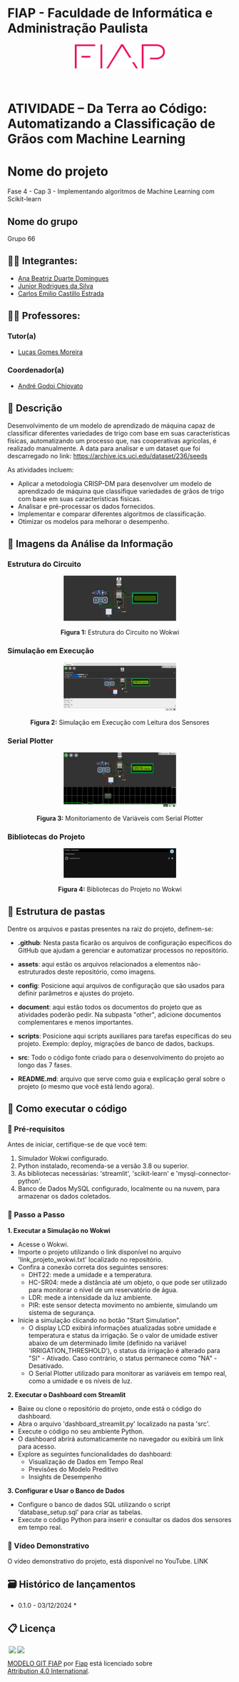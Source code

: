 # FIAP - Faculdade de Informática e Administração Paulista

<p align="center">
<a href= "https://www.fiap.com.br/"><img src="assets/logo-fiap.png" alt="FIAP - Faculdade de Informática e Admnistração Paulista" border="0" width=40% height=40%></a>
</p>

<br>

# ATIVIDADE – Da Terra ao Código: Automatizando a Classificação de Grãos com Machine Learning

# Nome do projeto
Fase 4 - Cap 3 - Implementando algoritmos de Machine Learning com Scikit-learn

## Nome do grupo
Grupo 66

## 👨‍🎓 Integrantes: 
- <a href="https://www.linkedin.com/in/">Ana Beatriz Duarte Domingues</a>
- <a href="https://www.linkedin.com/in/jrsilva051/">Junior Rodrigues da Silva</a>
- <a href="https://www.linkedin.com/in/">Carlos Emilio Castillo Estrada</a>

## 👩‍🏫 Professores:
### Tutor(a) 
- <a href="https://www.linkedin.com/company/inova-fusca">Lucas Gomes Moreira</a>
### Coordenador(a)
- <a href="https://www.linkedin.com/company/inova-fusca">André Godoi Chiovato</a>


## 📜 Descrição
Desenvolvimento de um modelo de aprendizado de máquina capaz de classificar diferentes variedades de trigo com base em suas características físicas, automatizando um processo que, nas cooperativas agrícolas, é realizado manualmente. A data para analisar e um dataset que foi descarregado no link: <a href="https://archive.ics.uci.edu/dataset/236/seeds">https://archive.ics.uci.edu/dataset/236/seeds</a>

As atividades incluem:
- Aplicar a metodologia CRISP-DM para desenvolver um modelo de aprendizado de máquina que classifique variedades de grãos de trigo com base em suas características físicas.
- Analisar e pré-processar os dados fornecidos.
- Implementar e comparar diferentes algoritmos de classificação.
- Otimizar os modelos para melhorar o desempenho.
 


## 📸 Imagens da Análise da Informação
### Estrutura do Circuito 

<p align="center">
  <img src="assets/project4.png" alt="Estrutura do Circuito" border="0" width="50%" height="50%">
</p>

<p align="center">
  <strong>Figura 1:</strong> Estrutura do Circuito no Wokwi
</p>

### Simulação em Execução

<p align="center">
  <img src="assets/simulation4.png" alt="Simulação em Execução" border="0" width="50%" height="50%">
</p>

<p align="center">
  <strong>Figura 2:</strong> Simulação em Execução com Leitura dos Sensores
</p>

### Serial Plotter

<p align="center">
  <img src="assets/serialplotter4.png" alt="Serial Plotter" border="0" width="50%" height="50%">
</p>

<p align="center">
  <strong>Figura 3:</strong> Monitoriamento de Variáveis com Serial Plotter
</p>

### Bibliotecas do Projeto

<p align="center">
  <img src="assets/library4.png" alt="Bibliotecas do Projeto" border="0" width="50%" height="50%">
</p>

<p align="center">
  <strong>Figura 4:</strong> Bibliotecas do Projeto no Wokwi
</p>

## 📁 Estrutura de pastas

Dentre os arquivos e pastas presentes na raiz do projeto, definem-se:

- <b>.github</b>: Nesta pasta ficarão os arquivos de configuração específicos do GitHub que ajudam a gerenciar e automatizar processos no repositório.

- <b>assets</b>: aqui estão os arquivos relacionados a elementos não-estruturados deste repositório, como imagens.

- <b>config</b>: Posicione aqui arquivos de configuração que são usados para definir parâmetros e ajustes do projeto.

- <b>document</b>: aqui estão todos os documentos do projeto que as atividades poderão pedir. Na subpasta "other", adicione documentos complementares e menos importantes.

- <b>scripts</b>: Posicione aqui scripts auxiliares para tarefas específicas do seu projeto. Exemplo: deploy, migrações de banco de dados, backups.

- <b>src</b>: Todo o código fonte criado para o desenvolvimento do projeto ao longo das 7 fases.

- <b>README.md</b>: arquivo que serve como guia e explicação geral sobre o projeto (o mesmo que você está lendo agora).


## 🔧 Como executar o código
### 💼 Pré-requisitos
Antes de iniciar, certifique-se de que você tem:

1. Simulador Wokwi configurado.
2. Python instalado, recomenda-se a versão 3.8 ou superior.
3. As bibliotecas necessárias: 'streamlit', 'scikit-learn' e 'mysql-connector-python'.
4. Banco de Dados MySQL configurado, localmente ou na nuvem, para armazenar os dados coletados.

### 🚀 Passo a Passo
**1. Executar a Simulação no Wokwi**
* Acesse o Wokwi.
* Importe o projeto utilizando o link disponível no arquivo 'link_projeto_wokwi.txt' localizado no repositório.
* Confira a conexão correta dos seguintes sensores:
  - DHT22: mede a umidade e a temperatura.
  - HC-SR04: mede a distância até um objeto, o que pode ser utilizado para monitorar o nível de um reservatório de água.
  - LDR: mede a intensidade da luz ambiente.
  - PIR: este sensor detecta movimento no ambiente, simulando um sistema de segurança.
* Inicie a simulação clicando no botão "Start Simulation".
  - O display LCD exibirá informações atualizadas sobre umidade e temperatura e status da irrigação. Se o valor de umidade estiver abaixo de um determinado limite (definido na variável 'IRRIGATION_THRESHOLD'), o status da irrigação é alterado para "SI" - Ativado. Caso contrário, o status permanece como "NA" - Desativado.
  - O Serial Plotter utilizado para monitorar as variáveis em tempo real, como a umidade e os níveis de luz.

**2. Executar o Dashboard com Streamlit**
* Baixe ou clone o repositório do projeto, onde está o código do dashboard.
* Abra o arquivo 'dashboard_streamlit.py' localizado na pasta 'src'.
* Execute o código no seu ambiente Python.
* O dashboard abrirá automaticamente no navegador ou exibirá um link para acesso.
* Explore as seguintes funcionalidades do dashboard:
  - Visualização de Dados em Tempo Real
  - Previsões do Modelo Preditivo
  - Insights de Desempenho

**3. Configurar e Usar o Banco de Dados**
* Configure o banco de dados SQL utilizando o script 'database_setup.sql' para criar as tabelas.
* Execute o código Python para inserir e consultar os dados dos sensores em tempo real.

### 🎥 Vídeo Demonstrativo 
O vídeo demonstrativo do projeto, está disponível no YouTube.
LINK

## 🗃 Histórico de lançamentos

* 0.1.0 - 03/12/2024
    *

## 📋 Licença

<img style="height:22px!important;margin-left:3px;vertical-align:text-bottom;" src="https://mirrors.creativecommons.org/presskit/icons/cc.svg?ref=chooser-v1"><img style="height:22px!important;margin-left:3px;vertical-align:text-bottom;" src="https://mirrors.creativecommons.org/presskit/icons/by.svg?ref=chooser-v1"><p xmlns:cc="http://creativecommons.org/ns#" xmlns:dct="http://purl.org/dc/terms/"><a property="dct:title" rel="cc:attributionURL" href="https://github.com/agodoi/template">MODELO GIT FIAP</a> por <a rel="cc:attributionURL dct:creator" property="cc:attributionName" href="https://fiap.com.br">Fiap</a> está licenciado sobre <a href="http://creativecommons.org/licenses/by/4.0/?ref=chooser-v1" target="_blank" rel="license noopener noreferrer" style="display:inline-block;">Attribution 4.0 International</a>.</p>
